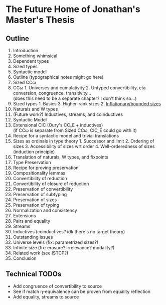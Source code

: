 # The Future Home of Jonathan's Master's Thesis

## Outline

1. Introduction
  1. Something whimsical
  2. Dependent types
  3. Sized types
  4. Syntactic model
  4. Outline (typographical notes might go here)
2. Sized CCω
  1. CCω
    1. Universes and cumulativity
    2. Untyped convertibility, eta conversion, congruence, transitivity...
    <br/> (does this need to be a separate chapter? I don't think so...)
  2. Sized types
    1. Basics
    3. Higher-rank sizes
    2. [Inflationary/bounded sizes](https://ionathan.ch/2021/08/26/using-sized-types.html#3-inflationary-sized-types)
  3. Naturals and W types
  4. (Future work?) Inductives, streams, and coinductives
3. Syntactic Model
  1. Extensional CIC (Oury's CC_E + inductives)
    <br/> (if CCω is separate from Sized CCω, CIC_E could go with it)
  2. Recipe for a syntactic model and trivial translations
  3. Sizes as ordinals in type theory
    1. Successor and limit
    2. Ordering of sizes
    3. Accessibility of sizes wrt order
    4. Well-orderedness of sizes (induction principle)
  4. Translation of naturals, W types, and fixpoints
4. Type Preservation
  1. Recipe for proving preservation
  2. Compositionality lemmas
  3. Convertibility of reduction
  4. Convertibility of closure of reduction
  5. Preservation of convertibility
  6. Preservation of subtyping
  7. Preservation of sizes
  8. Preservation of typing
  9. Normalization and consistency
5. Extensions
  1. Pairs and equality
  2. Streams
  3. Inductives (coinductives? idk there's no target theory)
6. Outstanding issues
  1. Universe levels (fix: parametrized sizes?)
  2. Infinite size (fix: erasure? irrelevance? modality?)
7. Related work (see ISTCP?)
8. Conclusion

## Technical TODOs

* Add congruence of convertibility to source
* See if match η-equivalence can be proven from equality reflection
* Add equality, streams to source